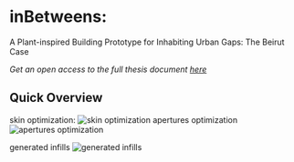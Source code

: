 # inBetweens:
A Plant-inspired Building Prototype for Inhabiting Urban Gaps: The Beirut Case

_Get an open access to the full thesis document [here](https://www.politesi.polimi.it/handle/10589/183174)_

## Quick Overview


skin optimization:
![skin optimization](https://lh3.googleusercontent.com/3H9DXu8MbD71msefXar5qeMtRVsvuK_poO75IwbuTCdBHKXhqVMqwlpQo0qFrS09Yjc=w2400)
apertures optimization
![apertures optimization](https://lh5.googleusercontent.com/19dewEs4cSw9273SuBwtMOr5bbumgLmEPTdeEeMbIcDLWGvC7F79PR1c2gzS9RDo7iQ=w2400)

generated infills
![generated infills](https://lh6.googleusercontent.com/D926DfwNBLrm1MlQPD7JOhwMtHWxcTwq6SegNOYfLFbKk64NAYW_yHdjDJwbkvvAUMY=w2400)


